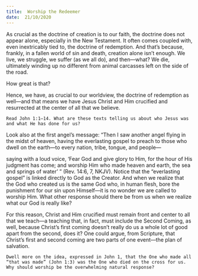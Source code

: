 ```yaml
---
title:  Worship the Redeemer
date:  21/10/2020
---
```


As crucial as the doctrine of creation is to our faith, the doctrine does not appear alone, especially in the New Testament. It often comes coupled with, even inextricably tied to, the doctrine of redemption. And that’s because, frankly, in a fallen world of sin and death, creation alone isn’t enough. We live, we struggle, we suffer (as we all do), and then—what? We die, ultimately winding up no different from animal carcasses left on the side of the road.

How great is that?

Hence, we have, as crucial to our worldview, the doctrine of redemption as well—and that means we have Jesus Christ and Him crucified and resurrected at the center of all that we believe.

`Read John 1:1–14. What are these texts telling us about who Jesus was and what He has done for us?`

Look also at the first angel’s message: “Then I saw another angel flying in the midst of heaven, having the everlasting gospel to preach to those who dwell on the earth—to every nation, tribe, tongue, and people—

saying with a loud voice, ‘Fear God and give glory to Him, for the hour of His judgment has come; and worship Him who made heaven and earth, the sea and springs of water’ ” (Rev. 14:6, 7, NKJV). Notice that the “everlasting gospel” is linked directly to God as the Creator. And when we realize that the God who created us is the same God who, in human flesh, bore the punishment for our sin upon Himself—it is no wonder we are called to worship Him. What other response should there be from us when we realize what our God is really like?

For this reason, Christ and Him crucified must remain front and center to all that we teach—a teaching that, in fact, must include the Second Coming, as well, because Christ’s first coming doesn’t really do us a whole lot of good apart from the second, does it? One could argue, from Scripture, that Christ’s first and second coming are two parts of one event—the plan of salvation.

`Dwell more on the idea, expressed in John 1, that the One who made all “that was made” (John 1:3) was the One who died on the cross for us. Why should worship be the overwhelming natural response?`